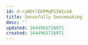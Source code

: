 ```yaml
---
id: d-ryWDtlEbPMqM1IW1ck8
title: Sensefully Sensemaking
desc: ''
updated: 1644961726971
created: 1644961726971
---
```


